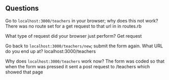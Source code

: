 ## Questions

Go to `localhost:3000/teachers` in your browser; why does this not work?
There was no route set for a get request to that url in in routes.rb

What type of request did your browser just perform?
Get request

Go back to `localhost:3000/teachers/new`; submit the form again. What URL do you end up at?
localhost:3000/teachers

Why does `localhost:3000/teachers` work now?
The form was coded so that when the form was pressed it sent a post request to /teachers which showed that page
